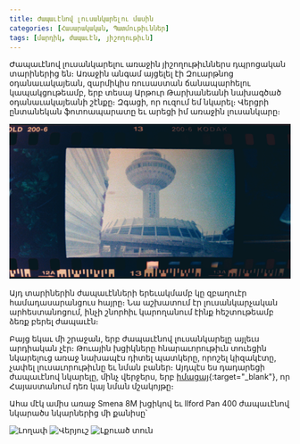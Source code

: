 ```yaml
---
title: Ժապաւէնով լուսանկարելու մասին
categories: [Հասարակական, Պատմութիւններ]
tags: [մարդիկ, ժապաւէն, յիշողութիւն]
---
```


Ժապաւէնով լուսանկարելու առաջին յիշողութիւններս դպրոցական տարիներից են։ Առաջին անգամ այցելել էի Զուարթնոց օդանաւակայեան, զարմիկիս ռուսաստան ճանապարհելու կապակցութեամբ, երբ տեսայ Արթուր Թարխանեանի նախագծած օդանաւակայեանի շէնքը։ Զգացի, որ ուզում եմ նկարել։ Վերցրի ընտանեկան ֆոտոապարատը եւ արեցի իմ առաջին լուսանկարը։

<img src="/uploads/first-film.jpeg" alt="Զուարթնոց օդանաւակայեան"/>

Այդ տարիներին ժապաւէնների երեւակմամբ կը զբաղուէր համադասարանցուս հայրը։ Նա աշխատում էր լուսանկարչական արհեստանոցում, ինչի շնորհիւ կարողանում էինք հեշտութեամբ ձեռք բերել ժապաւէն։

Բայց եկաւ մի շրաջան, երբ ժապաւէնով լուսանկարելը այլեւս արդիական չէր։ Թուային խցիկները հնարաւորութիւն տուեցին նկարելուց առաջ նախապէս դիտել պատկերը, որոշել կիզակէտը, չափել լուսաւորութիւնը եւ նման բաներ։ Այդպէս ես դադարեցի ժապաւէնով նկարելը, մինչ վերջերս, երբ [իմացայ](http://ժապաւէն.հայ/){:target="\_blank"}, որ Հայաստանում դեռ կայ նման մշակոյթը։

Ահա մէկ ամիս առաջ Smena 8M խցիկով եւ Ilford Pan 400 ժապաւէնով նկարածս նկարներից մի քանիսը՝

<div id="gallery">
	<img src="/uploads/film-bw-2.jpg" alt="Լողափ"/>
	<img src="/uploads/film-bw-4.jpg" alt="Վերյուշ"/>
	<img src="/uploads/film-bw-5.jpg" alt="Լքուած տուն"/>
</div>
